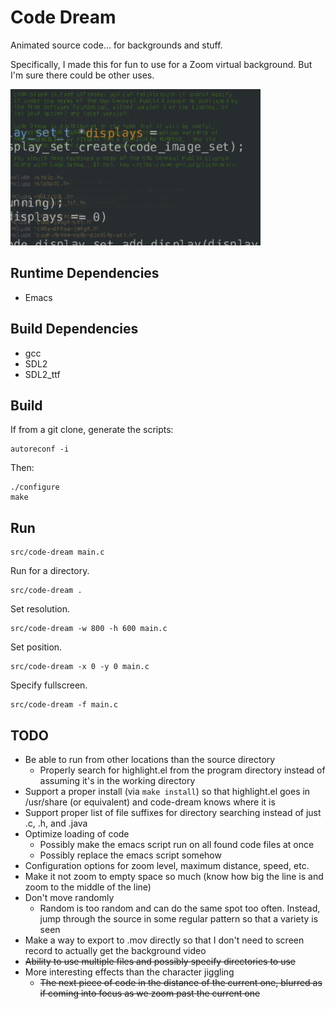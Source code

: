 Code Dream
==========

Animated source code... for backgrounds and stuff.

Specifically, I made this for fun to use for a Zoom virtual
background. But I'm sure there could be other uses.

![Sample](/sample.gif)

Runtime Dependencies
--------------------

  - Emacs

Build Dependencies
------------------

  - gcc
  - SDL2
  - SDL2_ttf

Build
-----

If from a git clone, generate the scripts:

    autoreconf -i

Then:

    ./configure
    make

Run
---

    src/code-dream main.c

Run for a directory.

    src/code-dream .

Set resolution.

    src/code-dream -w 800 -h 600 main.c

Set position.

    src/code-dream -x 0 -y 0 main.c

Specify fullscreen.

    src/code-dream -f main.c

TODO
----

* Be able to run from other locations than the source directory
    * Properly search for highlight.el from the program directory instead of assuming it's in the working directory
* Support a proper install (via `make install`) so that highlight.el goes in /usr/share (or equivalent) and code-dream knows where it is
* Support proper list of file suffixes for directory searching instead of just .c, .h, and .java
* Optimize loading of code
    * Possibly make the emacs script run on all found code files at once
    * Possibly replace the emacs script somehow
* Configuration options for zoom level, maximum distance, speed, etc.
* Make it not zoom to empty space so much (know how big the line is
  and zoom to the middle of the line)
* Don't move randomly
    * Random is too random and can do the same spot too
      often. Instead, jump through the source in some regular pattern
      so that a variety is seen
* Make a way to export to .mov directly so that I don't need to screen
  record to actually get the background video
* ~~Ability to use multiple files and possibly specify directories to use~~
* More interesting effects than the character jiggling
    * ~~The next piece of code in the distance of the current one,
      blurred as if coming into focus as we zoom past the current one~~
